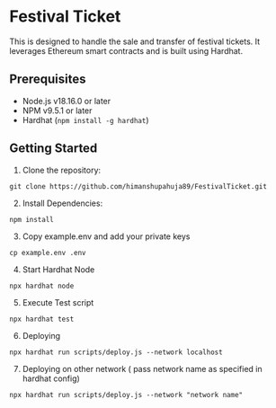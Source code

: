 # Festival Ticket

This is designed to handle the sale and transfer of festival tickets. It leverages Ethereum smart contracts and is built using Hardhat.

## Prerequisites
- Node.js v18.16.0 or later
- NPM v9.5.1 or later
- Hardhat (`npm install -g hardhat`)

## Getting Started
1. Clone the repository:
```
git clone https://github.com/himanshupahuja89/FestivalTicket.git
```
2. Install Dependencies:
```
npm install
```
3. Copy example.env and add your private keys
```
cp example.env .env
```
4. Start Hardhat Node
```
npx hardhat node
```
5. Execute Test script
```
npx hardhat test
```
6. Deploying 
```
npx hardhat run scripts/deploy.js --network localhost
```
7. Deploying on other network ( pass network name as specified in hardhat config)
```
npx hardhat run scripts/deploy.js --network "network name"
```